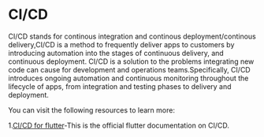 # CI/CD
CI/CD stands for continous integration and continous deployment/continous delivery,CI/CD is a method to frequently deliver apps to customers by introducing automation into the stages of continuous delivery, and continuous deployment. CI/CD is a solution to the problems integrating new code can cause for development and operations teams.Specifically, CI/CD introduces ongoing automation and continuous monitoring throughout the lifecycle of apps, from integration and testing phases to delivery and deployment.

You can visit the following resources to learn more:

1.[CI/CD for flutter](https://docs.flutter.dev/deployment/cd)-This is the official flutter documentation on CI/CD.
